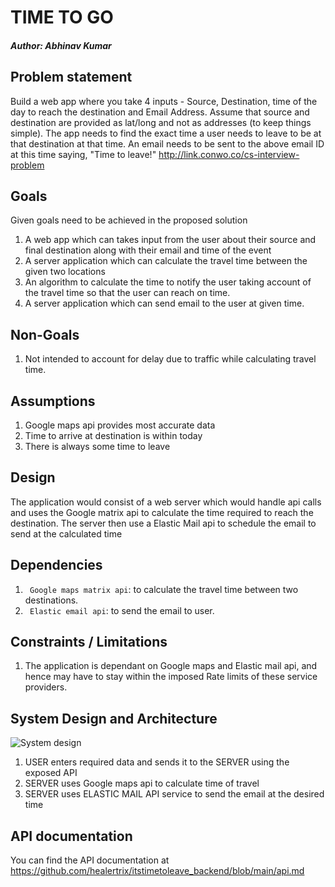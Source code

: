 


# TIME TO GO

##### Author: Abhinav Kumar

## Problem statement

Build a web app where you take 4 inputs - Source, Destination, time of the day to reach the destination and Email Address. Assume that source and destination are provided as lat/long and not as addresses (to keep things simple). The app needs to find the exact time a user needs to leave to be at that destination at that time. An email needs to be sent to the above email ID at this time saying, "Time to leave!"
http://link.conwo.co/cs-interview-problem


## Goals

Given goals need to be achieved in the proposed solution
1. A web app which can takes input from the user about their source and final destination along with their email and time of the event 
2. A server application which can calculate the travel time between the given two locations
3. An algorithm to calculate the time to notify the user taking account of the travel time so that the user can reach on time. 
4. A server application which can send email to the user at given time. 

## Non-Goals
1. Not intended to account for delay due to traffic while calculating travel time.

## Assumptions
1. Google maps api provides most accurate data
2. Time to arrive at destination is within today
3. There is always some time to leave

## Design
The application would consist of a web server which would handle api calls and uses the Google matrix api to calculate the time required to reach the destination.
The server then use a Elastic Mail api to schedule the email to send at the calculated time


## Dependencies
1. `` Google maps matrix api``: to calculate the travel time between two destinations.
2. `` Elastic email api``: to send the email to user.


## Constraints / Limitations
1. The application is dependant on Google maps and Elastic mail api, and hence may have to stay within the imposed Rate limits of these service providers.

## System Design and Architecture 

![System design](https://i.ibb.co/5sVRmsx/Web-App-Reference-Architecture-1.png?raw=true)
1. USER enters required data and sends it to the SERVER using the exposed API
2. SERVER uses Google maps api to calculate time of travel
3. SERVER uses ELASTIC MAIL API service to send the email at the desired time

## API documentation

You can find the API documentation at https://github.com/healertrix/itstimetoleave_backend/blob/main/api.md
